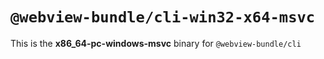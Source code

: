 # `@webview-bundle/cli-win32-x64-msvc`

This is the **x86_64-pc-windows-msvc** binary for `@webview-bundle/cli`
